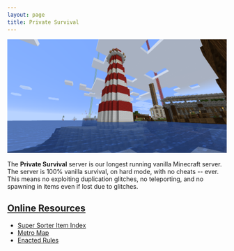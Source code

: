 ```yaml
---
layout: page
title: Private Survival 
---
```


![Lighthouse image](/img/2019-06-12_19.42.28.png)

The **Private Survival** server is our longest running vanilla Minecraft server. The server is 100% vanilla survival, on hard mode, with no cheats -- ever. This means no exploiting duplication glitches, no teleporting, and no spawning in items even if lost due to glitches.

## [Online Resources](https://drive.google.com/drive/folders/0Bwyt2giPrvFRMXN5a3Y5TUN2M28?usp=sharing)
- [Super Sorter Item Index](https://docs.google.com/spreadsheets/d/1aGyxd7T2KLlK9sJgoSNeY-pq184NCEfQKrDKbDLDCEo/edit#gid=0)
- [Metro Map](https://docs.google.com/drawings/d/1SSO9-v_A0lpYGT-xLDqgV6DcOZj3_6Ye6fUrJXh9Nh0/edit?usp=sharing)
- [Enacted Rules](https://drive.google.com/drive/folders/0Bwyt2giPrvFRRzlzNmRhMzgwMTQ?usp=sharing)

